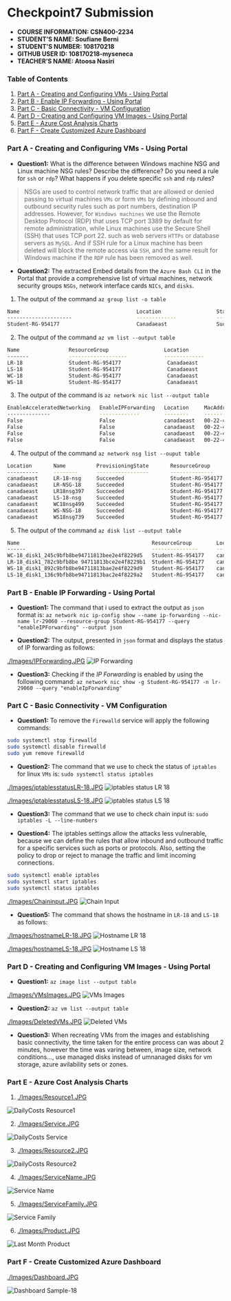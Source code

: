 # Checkpoint7 Submission

- **COURSE INFORMATION: CSN400-2234**
- **STUDENT’S NAME: Soufiane Berni**
- **STUDENT'S NUMBER: 108170218**
- **GITHUB USER ID: 108170218-myseneca**
- **TEACHER’S NAME: Atoosa Nasiri**

### Table of Contents

1. [Part A - Creating and Configuring VMs - Using Portal](#Part-A---Creating-and-Configuring-VMs---Using-Portal)
2. [Part B - Enable IP Forwarding - Using Portal](#Part-B---Enable-IP-Forwarding---Using-Portal)
3. [Part C - Basic Connectivity - VM Configuration](#Part-C---Basic-Connectivity---VM-Configuration)
4. [Part D - Creating and Configuring VM Images - Using Portal](#Part-D---Creating-and-Configuring-VM-Images---Using-Portal)
5. [Part E - Azure Cost Analysis Charts](#Part-E---Azure-Cost-Analysis-Charts)
6. [Part F - Create Customized Azure Dashboard](#Part-F---Create-Customized-Azure-Dashboard)


### Part A - Creating and Configuring VMs - Using Portal

- **Question1:** 
What is the difference between Windows machine NSG and Linux machine NSG rules? Describe the difference? Do you need a rule for `ssh` or `rdp`? What happens if you delete specific `ssh` and `rdp` rules?

> NSGs are used to control network traffic that are allowed or denied passing to virtual machines `VMs` or form `VMs` by defining inbound and outbound security rules such as port numbers, destination IP addresses. However, for `Windows machines` we use the Remote Desktop Protocol (RDP) that uses TCP port 3389 by default for remote administration, while Linux machines use the Secure Shell (SSH) that uses TCP port 22. such as web servers `HTTPs` or database servers as `MySQL`. And if SSH rule for a Linux machine has been deleted will block the remote access via `SSH`, and the same result for Windows machine if the `RDP` rule has been removed as well.

- **Question2:**
The extracted Embed details from the `Azure Bash CLI` in the Portal that provide a comprehensive list of virtual machines, network security groups `NSGs`, network interface cards `NICs`, and `disks`.

1. The output of the command `az group list -o table`

```bash
Name                                      Location                  Status
---------------------                     -------------             ----------
Student-RG-954177                         Canadaeast                Succeeded
```

2. The output of the command `az vm list --output table`
```bash
Name                ResourceGroup                  Location                
-------             -------------------            -------------              
LR-18               Student-RG-954177               Canadaeast             
LS-18               Student-RG-954177               Canadaeast  
WC-18               Student-RG-954177               Canadaeast  
WS-18               Student-RG-954177               Canadaeast  
```               

3. The output of the command is `az network nic list --output table`
```bash
EnableAcceleratedNetworking   EnableIPForwarding   Location     MacAddress         Name       NicType    Primary   ProvisioningState   ResourceGroup       ResourceGuid                              VnetEncryptionSupported
--------------                -------------        --------     ---------          --------   --------   ------    --------------      -------------       ----------------                          ---------------
False                         False                canadaeast   00-22-48-6D-63-22  lr-29060   Standard   True      Succeeded           Student-RG-954177   76cc57a1-4e53-4ce8-aaf9-badc1b474917      False                                               
False                         False                canadaeast   00-22-48-6D-64-11  ls-34356   Standard   True      Succeeded           Student-RG-954177   561c57a1-4e53-4ce8-aaf9-fadc1b474126      False
False                         False                canadaeast   00-22-48-6D-33-17  wc-18393   Standard   True      Succeeded           Student-RG-954177   29ac57a1-4e53-4ce8-aaf9-eadc1b474920      False
False                         False                canadaeast   00-22-48-6D-43-19  ws-56781   Standard   True      Succeeded           Student-RG-954177   94cb57a1-4e53-4ce8-aaf9-bedc1b474891      False
```

4. The output of the command `az network nsg list --ouput table`
```bash
Location       Name          ProvisioningState       ResourceGroup           ResourceGuid
----------     --------      -----------------       --------------          --------------------
canadaeast     LR-18-nsg     Succeeded               Student-RG-954177       77f565be-bcf1-429b-8790-5dee6d117e12
canadaeast     LR-NSG-18     Succeeded               Student-RG-954177       67a4297f-8a13-4d9b-8231-94a784bcc1f6
canadaeast     LR18nsg397    Succeeded               Student-RG-954177       891ee53b-9f06-4e09-b0fe-5be84af448c2
canadaeast     LS-18-nsg     Succeeded               Student-RG-954177       3dd4e2c2-7d6f-4a76-8f5e-c39273edf5e7
canadaeast     WC18nsg499    Succeeded               Student-RG-954177       521abe90-1227-4ab4-9f4e-87d05b66e2b8               canadaeast     WC18nsg758    Succeeded               Student-RG-954177       70d0f13a-187f-4712-bd8c-2f2ed83255b3                canadaeast     WC18nsg778    Succeeded               Student-RG-954177       62c6d7c0-3b10-4e49-a37b-5e2e55ad168c               canadaeast     WC18nsg921    Succeeded               Student-RG-954177       38111a6d-fa75-49ed-bf48-5a7f850e5d3f               canadaeast     WC18nsg991    Succeeded               Student-RG-954177       2db0c1f5-1f12-4aef-9b9a-aa457dfc8bc8
canadaeast     WS-NSG-18     Succeeded               Student-RG-954177       936ff8ab-8eef-44f6-aa71-2fcbe741d0ab
canadaeast     WS18nsg739    Succeeded               Student-RG-954177       98f565be-bcf1-429b-8790-5dee6d171c10                
````
5. The output of the command `az disk list --output table`
```bash
Name                                           ResourceGroup        Location        Sku        SizeGb    ProvisioningState    OsType
------                                         ---------------      ----------     ------      --------   ----------------    ----
WC-18_disk1_245c9bfb8be94711813bee2e4f8229d5   Student-RG-954177    canadaeast    Standard_LRS   127        Succeeded        Windows
LR-18_disk1_782c9bfb8be 94711813bce2e4f8229b1  Student-RG-954177    canadaeast    Standard_LRS   1024       Succeeded        Linux
WS-18_disk1_892c9bfb8be94711813bae2e4f8229d9   Student-RG-954177    canadaeast    Standard_LRS   127        Succeeded        Windows
LS-18_disk1_136c9bfb8be94711813bac2e4f8229a2   Student-RG-954177    canadaeast    Standard_LRS   1024       Succeeded        Linux
```


### Part B - Enable IP Forwarding - Using Portal

- **Question1:**
The command that i used to extract the output as `json` format is: `az network nic ip-config show --name ip-forwarding --nic-name lr-29060 --resource-group Student-RG-954177 --query "enableIPForwarding" --output json`


- **Question2:**
The output, presented in `json` format and displays the status of IP forwarding as follows:

[./Images/IPForwarding.JPG](./Images/IPForwarding.JPG)
![IP Forwarding](https://github.com/108170218-myseneca/CSN400-Capstone/blob/main/Checkpoint7/Images/IPForwarding.JPG)

- **Question3:**
Checking if the _IP Forwarding_ is enabled by using the following command: `az network nic show -g Student-RG-954177 -n lr-29060 --query "enableIpForwarding"`


### Part C - Basic Connectivity - VM Configuration

- **Question1:**
To remove the `Firewalld` service will apply the following commands:

```bash
sudo systemctl stop firewalld
sudo systemctl disable firewalld
sudo yum remove firewalld
```

- **Question2:**
The command that we use to check the status of `iptables` for linux `VMs` is: `sudo systemctl status iptables`

[./Images/iptablesstatusLR-18.JPG](./Images/iptablesstatusLR-18.JPG)
![iptables status LR 18](https://github.com/108170218-myseneca/CSN400-Capstone/blob/main/Checkpoint7/Images/iptablesstatusLR-18.JPG)

[./Images/iptablesstatusLS-18.JPG](./Images/iptablesstatusLS-18.JPG)
![iptables status LS 18](https://github.com/108170218-myseneca/CSN400-Capstone/blob/main/Checkpoint7/Images/iptablesstatusLS-18.JPG)

- **Question3:**
The command that we use to check chain input is: `sudo iptables -L --line-numbers`

- **Question4:**
The iptables settings allow the attacks less vulnerable, because we can define the rules that allow inbound and outbound traffic for a specific services such as ports or protocols. Also, setting the policy to drop or reject to manage the traffic and limit incoming connections. 

```bash
sudo systemctl enable iptables
sudo systemctl start iptables
sudo systemctl status iptables
```
[./Images/Chaininput.JPG](./Images/Chaininput.JPG)
![Chain Input](https://github.com/108170218-myseneca/CSN400-Capstone/blob/main/Checkpoint7/Images/Chaininput.JPG)

- **Question5:**
The command that shows the hostname in `LR-18` and `LS-18` as follows:

[./Images/hostnameLR-18.JPG](./Images/hostnameLR-18.JPG)
![Hostname LR 18](https://github.com/108170218-myseneca/CSN400-Capstone/blob/main/Checkpoint7/Images/hostnameLR-18.JPG)

[./Images/hostnameLS-18.JPG](./Images/hostnameLS-18.JPG)
![Hostname LS 18](https://github.com/108170218-myseneca/CSN400-Capstone/blob/main/Checkpoint7/Images/hostnameLS-18.JPG)

### Part D - Creating and Configuring VM Images - Using Portal
- **Question1:**
`az image list --output table`

[./Images/VMsImages.JPG](./Images/VMsImages.JPG)
![VMs Images](https://github.com/108170218-myseneca/CSN400-Capstone/blob/main/Checkpoint7/Images/VMsImages.JPG)

- **Question2:**
`az vm list --output table`

[./Images/DeletedVMs.JPG](./Images/DeletedVMs.JPG)
![Deleted VMs](https://github.com/108170218-myseneca/CSN400-Capstone/blob/main/Checkpoint7/Images/DeletedVMs.JPG)

- **Question3:**
When recreating VMs from the images and establishing basic connectivity, the time taken for the entire process can was about 2 minutes, however the time was varing between, image size, network conditions..., use managed disks instead of umnanaged disks for vm storage, azure avilability sets or zones.

### Part E - Azure Cost Analysis Charts

1. [./Images/Resource1.JPG](./Images/Resource1.JPG)

![DailyCosts Resource1](https://github.com/108170218-myseneca/CSN400-Capstone/blob/main/Checkpoint7/Images/Resource1.JPG)

2. [./Images/Service.JPG](./Images/Service.JPG)

![DailyCosts Service](https://github.com/108170218-myseneca/CSN400-Capstone/blob/main/Checkpoint7/Images/Service.JPG)

3. [./Images/Resource2.JPG](./Images/Resource2.JPG)

![DailyCosts Resource2](https://github.com/108170218-myseneca/CSN400-Capstone/blob/main/Checkpoint7/Images/Resource2.JPG)

4. [./Images/ServiceName.JPG](./Images/ServiceName.JPG)

![Service Name](https://github.com/108170218-myseneca/CSN400-Capstone/blob/main/Checkpoint7/Images/ServiceName.JPG)

5. [./Images/ServiceFamily.JPG](./Images/ServiceFamily.JPG)

![Service Family](https://github.com/108170218-myseneca/CSN400-Capstone/blob/main/Checkpoint7/Images/ServiceFamily.JPG)

6. [./Images/Product.JPG](./Images/Product.JPG)

![Last Month Product](https://github.com/108170218-myseneca/CSN400-Capstone/blob/main/Checkpoint7/Images/Product.JPG)


### Part F - Create Customized Azure Dashboard

[./Images/Dashboard.JPG](./Images/Dashboard.JPG)

![Dashboard Sample-18](https://github.com/108170218-myseneca/CSN400-Capstone/blob/main/Checkpoint7/Images/Dashboard.JPG)










